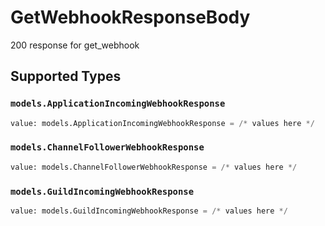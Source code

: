 # GetWebhookResponseBody

200 response for get_webhook


## Supported Types

### `models.ApplicationIncomingWebhookResponse`

```python
value: models.ApplicationIncomingWebhookResponse = /* values here */
```

### `models.ChannelFollowerWebhookResponse`

```python
value: models.ChannelFollowerWebhookResponse = /* values here */
```

### `models.GuildIncomingWebhookResponse`

```python
value: models.GuildIncomingWebhookResponse = /* values here */
```

